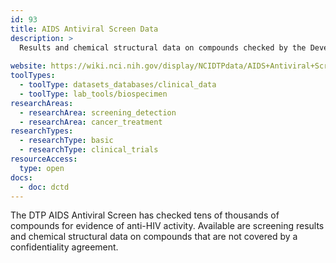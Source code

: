 ```yaml
---
id: 93
title: AIDS Antiviral Screen Data
description: >
  Results and chemical structural data on compounds checked by the Developmental Therapeutics Program (DTP) AIDS Antiviral Screen. 
  
website: https://wiki.nci.nih.gov/display/NCIDTPdata/AIDS+Antiviral+Screen+Data
toolTypes:
  - toolType: datasets_databases/clinical_data
  - toolType: lab_tools/biospecimen
researchAreas:
  - researchArea: screening_detection
  - researchArea: cancer_treatment
researchTypes:
  - researchType: basic
  - researchType: clinical_trials
resourceAccess:
  type: open
docs:
  - doc: dctd
---
```

The DTP AIDS Antiviral Screen has checked tens of thousands of compounds for evidence of anti-HIV activity. Available are screening results and chemical structural data on compounds that are not covered by a confidentiality agreement.
